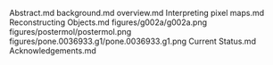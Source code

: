 Abstract.md
background.md
overview.md
Interpreting pixel maps.md
Reconstructing Objects.md
figures/g002a/g002a.png
figures/postermol/postermol.png
figures/pone.0036933.g1/pone.0036933.g1.png
Current Status.md
Acknowledgements.md
